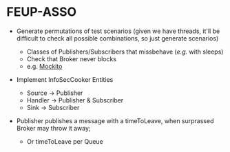 # FEUP-ASSO

* Generate permutations of test scenarios (given we have threads, it'll be difficult to check all possible combinations, so just generate scenarios)
  * Classes of Publishers/Subscribers that missbehave (_e.g._ with sleeps)
  * Check that Broker never blocks
  * e.g. [Mockito](https://site.mockito.org)
* Implement InfoSecCooker Entities
  * Source -> Publisher
  * Handler -> Publisher & Subscriber
  * Sink -> Subscriber


* Publisher publishes a message with a timeToLeave, when surprassed Broker may throw it away;
  * Or timeToLeave per Queue
